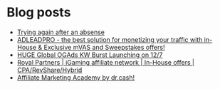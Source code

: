 # Blog posts
<!-- BLOG-POST-LIST:START -->
- [Trying again after an absense](https://afflift.com/f/threads/trying-again-after-an-absense.9781/)
- [ADLEADPRO - the best solution for monetizing your traffic with in-House &amp; Exclusive mVAS and Sweepstakes offers!](https://afflift.com/f/threads/adleadpro-the-best-solution-for-monetizing-your-traffic-with-in-house-exclusive-mvas-and-sweepstakes-offers.7408/)
- [HUGE Global OGAds KW Burst Launching on 12/7](https://afflift.com/f/threads/huge-global-ogads-kw-burst-launching-on-12-7.10024/)
- [Royal Partners | iGaming affiliate network | In-House offers | CPA/RevShare/Hybrid](https://afflift.com/f/threads/royal-partners-igaming-affiliate-network-in-house-offers-cpa-revshare-hybrid.10011/)
- [Affiliate Marketing Academy by dr.cash!](https://afflift.com/f/threads/affiliate-marketing-academy-by-dr-cash.9784/)
<!-- BLOG-POST-LIST:END -->

